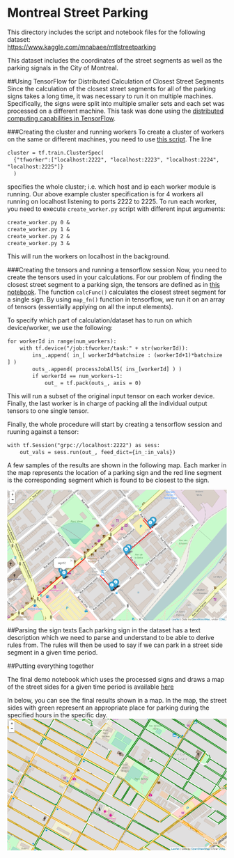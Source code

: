 # Montreal Street Parking
This directory includes the script and notebook files for the following dataset:<br/>
https://www.kaggle.com/mnabaee/mtlstreetparking

This dataset includes the coordinates of the street segments as well as the parking signals in the City of Montreal.

##Using TensorFlow for Distributed Calculation of Closest Street Segments
Since the calculation of the closest street segments for all of the parking signs takes a long time, it was necessary to run it on multiple machines. Specifically, the signs were split into multiple smaller sets and each set was processed on a different machine. This task was done using the [distributed computing capabilities in TensorFlow](https://www.tensorflow.org/versions/r0.12/how_tos/distributed/index.html).

###Creating the cluster and running workers
To create a cluster of workers on the same or different machines, you need to use [this script](https://github.com/mnabaee/kernels/blob/master/mtl-street-parking/create_worker.py).
The line
```
cluster = tf.train.ClusterSpec(
  {"tfworker":["localhost:2222", "localhost:2223", "localhost:2224", "localhost:2225"]}
  )
```
specifies the whole cluster; i.e. which host and ip each worker module is running.
Our above example cluster specification is for 4 workers all running on localhost listening to ports 2222 to 2225.
To run each worker, you need to execute `create_worker.py` script with different input arguments:
```
create_worker.py 0 &
create_worker.py 1 &
create_worker.py 2 &
create_worker.py 3 &
```
This will run the workers on localhost in the background.

###Creating the tensors and running a tensorflow session
Now, you need to create the tensors used in your calculations. 
For our problem of finding the closest street segment to a parking sign, the tensors are defined as in [this notebook](https://github.com/mnabaee/kernels/blob/master/mtl-street-parking/findSegment.ipynb).
The function `calcFunc()` calculates the closest street segment for a single sign. 
By using `map_fn()` function in tensorflow, we run it on an array of tensors (essentially applying on all the input elements).

To specify which part of calculation/dataset has to run on which device/worker, we use the following:
```
for workerId in range(num_workers):
    with tf.device("/job:tfworker/task:" + str(workerId)):
        ins_.append( in_[ workerId*batchsize : (workerId+1)*batchsize ] )
        outs_.append( processJobAllS( ins_[workerId] ) )
        if workerId == num_workers-1:
            out_ = tf.pack(outs_, axis = 0)
```
This will run a subset of the original input tensor on each worker device. 
Finally, the last worker is in charge of packing all the individual output tensors to one single tensor.

Finally, the whole procedure will start by creating a tensorflow session and ruuning against a tensor:
```
with tf.Session("grpc://localhost:2222") as sess:
    out_vals = sess.run(out_, feed_dict={in_:in_vals})
```

A few samples of the results are shown in the following map. Each marker in the map represents the location of a parking sign and the red line segment is the corresponding segment which is found to be closest to the sign.

<img src="closestSegments.bmp" width="600" align="middle">


##Parsing the sign texts
Each parking sign in the dataset has a text description which we need to parse and understand to be able to derive rules from.
The rules will then be used to say if we can park in a street side segment in a given time period.

##Putting everything together

The final demo notebook which uses the processed signs and draws a map of the street sides for a given time period is available [here](https://github.com/mnabaee/kernels/blob/master/mtl-street-parking/demo.ipynb)

In below, you can see the final results shown in a map. In the map, the street sides with green represent an appropriate place for parking during the specified hours in the specific day. 
<img src="finalres.png" width="600" align="middle">
